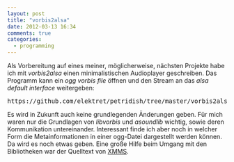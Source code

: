 ```yaml
---
layout: post
title: "vorbis2alsa"
date: 2012-03-13 16:34
comments: true
categories:
  - programming
---
```

<p>Als Vorbereitung auf eines meiner, möglicherweise, nächsten Projekte habe ich
mit <em>vorbis2alsa</em> einen minimalistischen Audioplayer geschreiben. Das Programm
kann ein <em>ogg vorbis file</em> öffnen und den Stream an das <em>alsa default interface</em>
weitergeben:</p>

<pre>https://github.com/elektret/petridish/tree/master/vorbis2alsa</pre>

<p>Es wird in Zukunft auch keine grundlegenden Änderungen geben. Für mich waren
nur die Grundlagen von <em>libvorbis</em> und <em>asoundlib</em> wichtig, sowie deren
Kommunikation untereinander. Interessant finde ich aber noch in welcher Form
die Metainformationen in einer ogg-Datei dargestellt werden können. Da wird es
noch etwas geben. Eine große Hilfe beim Umgang mit den Bibliotheken war der
Quelltext von
<a href='http://www.xmms.org'>XMMS</a>.</p>
